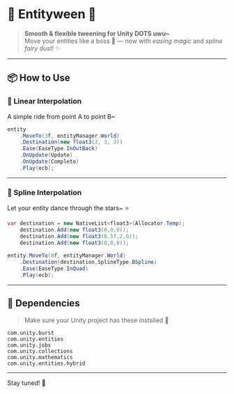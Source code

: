 # 🌟 Entityween 🌈  
> **Smooth & flexible tweening for Unity DOTS uwu~**  
Move your entities like a boss 🕺 — now with *easing magic* and *spline fairy dust*! ✨

---

## 📦 How to Use

### 🔁 Linear Interpolation  
A simple ride from point A to point B~  

```csharp
entity
    .MoveTo(3f, entityManager.World)
    .Destination(new float3(3, 3, 3))
    .Ease(EaseType.InOutBack)
	.OnUpdate(Update)
	.OnUpdate(Complete)
    .Play(ecb);
````

---

### 💫 Spline Interpolation

Let your entity dance through the stars\~ ⭐

```csharp
var destination = new NativeList<float3>(Allocator.Temp);
    destination.Add(new float3(0,0,0));
    destination.Add(new float3(0.5f,2,0));
    destination.Add(new float3(0,0,0));
        
entity.MoveTo(8f, entityManager.World)
    .Destination(destination,SplineType.BSpline)
    .Ease(EaseType.InQuad)
    .Play(ecb);
```

---

## 🧩 Dependencies

> Make sure your Unity project has these installed 💖

```
com.unity.burst  
com.unity.entities  
com.unity.jobs  
com.unity.collections  
com.unity.mathematics  
com.unity.entities.hybrid  
```

---

Stay tuned! 💌